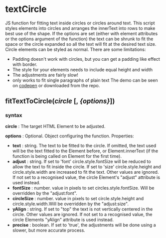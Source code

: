 
# textCircle
JS function for fitting text inside circles or circles around text.
This script styles elements into circles and arranges the innerText into rows to make best use of the shape. If the options are set (either with element attributes or the options argument of the function) the text can be shrunk to fit the space or the circle expanded so all the text will fit at the desired text size. Circle elements can be styled as normal. There are some limitations:
- Padding doesn't work with circles, but you can get a padding like effect with border.
- The style for your elements needs to include equal height and width
- The adjustments are fairly slow!
- only works to fit single paragraphs of plain text
The demo can be seen on [codepen](https://codepen.io/dblatcher/pen/NoYaLJ) or downloaded from the repo.

## fitTextToCircle(*circle* [, *{options}*])
### syntax
**circle** : The target HTML Element to be adjusted.

**options** : Optional. Object configuring the function. Properties:
- **text** : string. The text to be fitted to the circle. If omitted, the text used will be the text fitted to the Element before, or Element.innerText (if the function is being called on Element for the first time).
- **adjust** : string. If set to 'font' circle.style.fontSize will be reduced to allow the text to fit inside the circle. If set to 'size' circle.style.height and circle.style.width are increased to fit the text. Other values are ignored. If not set to a recognised value, the circle Element's "adjust" attribute is used instead.
- **fontSize** : number. value in pixels to set circles.style.fontSize. Will be overridden by the "adjust:font".
- **circleSize** : number. value in pixels to set  circle.style.height and circle.style.width.Will be overridden by the "adjust:size".
- **yAlign** : string. If set to "top" the text is not vertically centered in the circle.  Other values are ignored. If not set to a recognised value, the circle Elements "yAlign" attribute is used instead.
- **precise** : boolean. If set to 'true', the adjustments will be done using a slower, but more accurate process.
